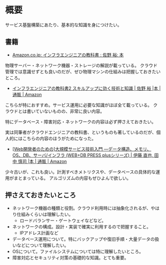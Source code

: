 # 概要

サービス基盤構築にあたり、基本的な知識を身につけたい。

## 書籍

- [Amazon\.co\.jp: インフラエンジニアの教科書 : 佐野 裕: 本](https://www.amazon.co.jp/%E3%82%A4%E3%83%B3%E3%83%95%E3%83%A9%E3%82%A8%E3%83%B3%E3%82%B8%E3%83%8B%E3%82%A2%E3%81%AE%E6%95%99%E7%A7%91%E6%9B%B8-%E4%BD%90%E9%87%8E-%E8%A3%95/dp/4863541333)
  
物理サーバー・ネットワーク機器・ストレージの解説が載っている。
クラウド管理では意識せずとも良いのだが、ぜひ物理マシンの仕組みは把握しておきたいところ。

- [インフラエンジニアの教科書2 スキルアップに効く技術と知識 \| 佐野 裕 \|本 \| 通販 \| Amazon](https://www.amazon.co.jp/%E3%82%A4%E3%83%B3%E3%83%95%E3%83%A9%E3%82%A8%E3%83%B3%E3%82%B8%E3%83%8B%E3%82%A2%E3%81%AE%E6%95%99%E7%A7%91%E6%9B%B82-%E3%82%B9%E3%82%AD%E3%83%AB%E3%82%A2%E3%83%83%E3%83%97%E3%81%AB%E5%8A%B9%E3%81%8F%E6%8A%80%E8%A1%93%E3%81%A8%E7%9F%A5%E8%AD%98-%E4%BD%90%E9%87%8E-%E8%A3%95/dp/4863541864)

こちらが特におすすめ。サービス運用に必要な知識がほぼ全て載っている。
クラウドとは書いていないものの、非常に良い内容。

特にデータベース・障害対応・ネットワークの内容は必ず押さえておきたい。

実は同筆者がクラウドエンジニアの教科書、というものも著しているのだが、個人的にはこちらの内容のほうがためになった。

- [\[Web開発者のための\]大規模サービス技術入門 ―データ構造、メモリ、OS、DB、サーバ/インフラ \(WEB\+DB PRESS plusシリーズ\) \| 伊藤 直也, 田中 慎司 \|本 \| 通販 \| Amazon](https://www.amazon.co.jp/Web%E9%96%8B%E7%99%BA%E8%80%85%E3%81%AE%E3%81%9F%E3%82%81%E3%81%AE-%E5%A4%A7%E8%A6%8F%E6%A8%A1%E3%82%B5%E3%83%BC%E3%83%93%E3%82%B9%E6%8A%80%E8%A1%93%E5%85%A5%E9%96%80-%E2%80%95%E3%83%87%E3%83%BC%E3%82%BF%E6%A7%8B%E9%80%A0%E3%80%81%E3%83%A1%E3%83%A2%E3%83%AA%E3%80%81OS%E3%80%81DB%E3%80%81%E3%82%B5%E3%83%BC%E3%83%90-PRESS-plus%E3%82%B7%E3%83%AA%E3%83%BC%E3%82%BA/dp/4774143073)

少々古いが、これも良い。計測すべきメトリクスや、データベースの具体的な運用がまとまっている。
アルゴリズムの内容もぜひよんで欲しい。

## 押さえておきたいところ

- ネットワーク機器の種類と役割。クラウド利用時には抽象化されるが、やはり仕組みくらいは理解したい。
  - ロードバランサー・ゲートウェイなどなど。
- ネットワークの構成。設計・実装で確実に利用するので把握すること。
  - IPアドレス計画など
- データベース運用について。特にバックアップや復旧手順・大量データの扱いなどについて理解したい。
- OSについて。ファイルシステムについては特に理解したいところ。
- 障害対応とセキュリティ対策の基礎的な知識。とても重要。